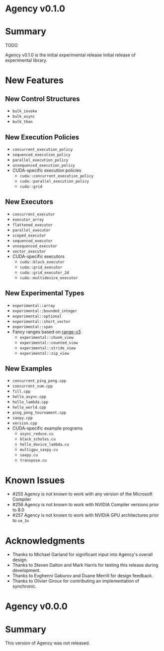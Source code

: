 Agency v0.1.0
=============

# Summary

TODO

Agency v0.1.0 is the initial experimental release 
Initial release of experimental library.

# New Features

## New Control Structures

  * `bulk_invoke`
  * `bulk_async`
  * `bulk_then`

## New Execution Policies

  * `concurrent_execution_policy`
  * `sequenced_execution_policy`
  * `parallel_execution_policy`
  * `unsequenced_execution_policy`
  * CUDA-specific execution policies
    * `cuda::concurrent_execution_policy`
    * `cuda::parallel_execution_policy`
    * `cuda::grid`

## New Executors

  * `concurrent_executor`
  * `executor_array`
  * `flattened_executor`
  * `parallel_executor`
  * `scoped_executor`
  * `sequenced_executor`
  * `unsequenced_executor`
  * `vector_executor`
  * CUDA-specific executors
    * `cuda::block_executor`
    * `cuda::grid_executor`
    * `cuda::grid_executor_2d`
    * `cuda::multidevice_executor`

## New Experimental Types

  * `experimental::array`
  * `experimental::bounded_integer`
  * `experimental::optional`
  * `experimental::short_vector`
  * `experimental::span`
  * Fancy ranges based on [range-v3](http://github.com/ericniebler/range-v3)
    * `experimental::chunk_view`
    * `experimental::counted_view`
    * `experimental::stride_view`
    * `experimental::zip_view`

## New Examples

  * `concurrent_ping_pong.cpp`
  * `concurrent_sum.cpp`
  * `fill.cpp`
  * `hello_async.cpp`
  * `hello_lambda.cpp`
  * `hello_world.cpp`
  * `ping_pong_tournament.cpp`
  * `saxpy.cpp`
  * `version.cpp`
  * CUDA-specific example programs
    * `async_reduce.cu`
    * `black_scholes.cu`
    * `hello_device_lambda.cu`
    * `multigpu_saxpy.cu`
    * `saxpy.cu`
    * `transpose.cu`

# Known Issues

  * #255 Agency is not known to work with any version of the Microsoft Compiler
  * #256 Agency is not known to work with NVIDIA Compiler versions prior to 8.0
  * #257 Agency is not known to work with NVIDIA GPU architectures prior to `sm_3x`

# Acknowledgments

  * Thanks to Michael Garland for significant input into Agency's overall design.
  * Thanks to Steven Dalton and Mark Harris for testing this release during development.
  * Thanks to Evghenni Gaburov and Duane Merrill for design feedback.
  * Thanks to Olivier Giroux for contributing an implementation of synchronic.


Agency v0.0.0
=============

# Summary

This version of Agency was not released.

